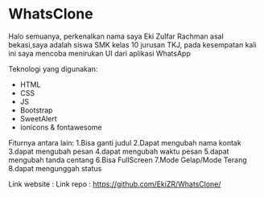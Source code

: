 # WhatsClone
Halo semuanya, perkenalkan nama saya Eki Zulfar Rachman asal bekasi,saya adalah siswa SMK kelas 10 jurusan TKJ, pada kesempatan kali ini saya mencoba menirukan UI dari aplikasi WhatsApp 

Teknologi yang digunakan: 
- HTML
- CSS
- JS
- Bootstrap
- SweetAlert
- ionicons & fontawesome

Fiturnya antara lain:
1.Bisa ganti judul
2.Dapat mengubah nama kontak
3.dapat mengubah pesan
4.dapat mengubah waktu pesan
5.dapat mengubah tanda centang
6.Bisa FullScreen
7.Mode Gelap/Mode Terang
8.dapat mengunggah status

Link website : 
Link repo : https://github.com/EkiZR/WhatsClone/

